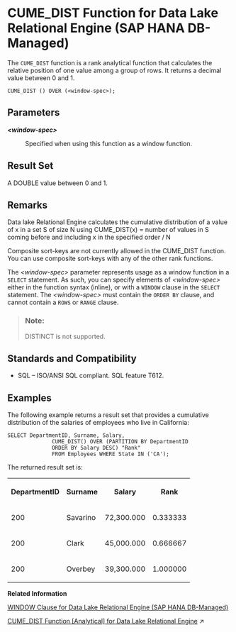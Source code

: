 <!-- loio65729084257448758370d2196d0f1021 -->

# CUME\_DIST Function for Data Lake Relational Engine \(SAP HANA DB-Managed\)

The `CUME_DIST` function is a rank analytical function that calculates the relative position of one value among a group of rows. It returns a decimal value between 0 and 1.



```
CUME_DIST () OVER (<window-spec>);
```



<a name="loio65729084257448758370d2196d0f1021__section_ivf_tml_srb"/>

## Parameters


<dl>
<dt><b>

*<window-spec\>*

</b></dt>
<dd>

Specified when using this function as a window function.



</dd>
</dl>



<a name="loio65729084257448758370d2196d0f1021__section_lbv_tml_srb"/>

## Result Set

A DOUBLE value between 0 and 1.



<a name="loio65729084257448758370d2196d0f1021__section_thk_5ml_srb"/>

## Remarks

Data lake Relational Engine calculates the cumulative distribution of a value of x in a set S of size N using CUME\_DIST\(x\) = number of values in S coming before and including x in the specified order / N

Composite sort-keys are not currently allowed in the CUME\_DIST function. You can use composite sort-keys with any of the other rank functions.

The *<window-spec\>* parameter represents usage as a window function in a `SELECT` statement. As such, you can specify elements of *<window-spec\>* either in the function syntax \(inline\), or with a `WINDOW` clause in the `SELECT` statement. The *<window-spec\>* must contain the `ORDER BY` clause, and cannot contain a `ROWS` or `RANGE` clause.

> ### Note:  
> DISTINCT is not supported.



<a name="loio65729084257448758370d2196d0f1021__section_m2z_5ml_srb"/>

## Standards and Compatibility

-   SQL – ISO/ANSI SQL compliant. SQL feature T612.



<a name="loio65729084257448758370d2196d0f1021__section_vq2_wml_srb"/>

## Examples

The following example returns a result set that provides a cumulative distribution of the salaries of employees who live in California:

```
SELECT DepartmentID, Surname, Salary,
              CUME_DIST() OVER (PARTITION BY DepartmentID
              ORDER BY Salary DESC) "Rank"
              FROM Employees WHERE State IN ('CA');
```

The returned result set is:


<table>
<tr>
<th valign="top">

DepartmentID

</th>
<th valign="top">

Surname

</th>
<th valign="top">

Salary

</th>
<th valign="top">

Rank

</th>
</tr>
<tr>
<td valign="top">

200

</td>
<td valign="top">

Savarino

</td>
<td valign="top">

72,300.000

</td>
<td valign="top">

0.333333

</td>
</tr>
<tr>
<td valign="top">

200

</td>
<td valign="top">

Clark

</td>
<td valign="top">

45,000.000

</td>
<td valign="top">

0.666667

</td>
</tr>
<tr>
<td valign="top">

200

</td>
<td valign="top">

Overbey

</td>
<td valign="top">

39,300.000

</td>
<td valign="top">

1.000000

</td>
</tr>
</table>

**Related Information**  


[WINDOW Clause for Data Lake Relational Engine \(SAP HANA DB-Managed\)](../030-sql-statements/window-clause-for-data-lake-relational-engine-sap-hana-db-managed-c83b61b.md "Defines all or part of a window for use with window functions such as AVG and RANK in a SELECT statement.")

[CUME_DIST Function \[Analytical\] for Data Lake Relational Engine](https://help.sap.com/viewer/19b3964099384f178ad08f2d348232a9/2024_3_QRC/en-US/a54314be84f210159603ce84a892876c.html "The CUME_DIST function is a rank analytical function that calculates the relative position of one value among a group of rows. It returns a decimal value between 0 and 1.") :arrow_upper_right:

